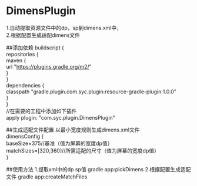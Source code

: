 # DimensPlugin  
1.自动提取资源文件中的dp，sp到dimens.xml中，  
2.根据配置生成适配dimens文件  
 
##添加依赖
buildscript {  
  repositories {  
    maven {  
      url "https://plugins.gradle.org/m2/"  
    }  
  }  
  dependencies {  
    classpath "gradle.plugin.com.syc.plugin:resource-gradle-plugin:1.0.0"  
  }  
}  
//在需要的工程中添加如下插件  
apply plugin: "com.syc.plugin.DimensPlugin"  

##生成适配文件配置
以最小宽度规则生成dimens.xml文件  
dimensConfig {  
    baseSize=375//基准（值为屏幕的宽度dp值）  
    matchSizes=[320,360]//所需适配的尺寸（值为屏幕的宽度dp值）  
}  

##使用方法
1.提取xml中的dp sp值
gradle app:pickDimens
2.根据配置生成适配文件
gradle app:createMatchFiles

